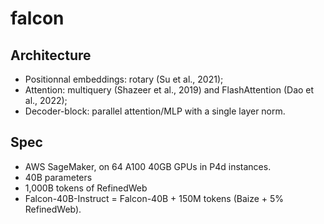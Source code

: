 # falcon

## Architecture

* Positionnal embeddings: rotary (Su et al., 2021);
* Attention: multiquery (Shazeer et al., 2019) and FlashAttention (Dao et al., 2022);
* Decoder-block: parallel attention/MLP with a single layer norm.

## Spec

* AWS SageMaker, on 64 A100 40GB GPUs in P4d instances.
* 40B parameters
* 1,000B tokens of RefinedWeb
* Falcon-40B-Instruct = Falcon-40B +  150M tokens (Baize + 5% RefinedWeb).

